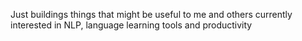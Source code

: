 Just buildings things that might be useful to me and others 
currently interested in NLP, language learning tools and productivity 
